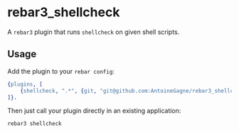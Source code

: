 # rebar3\_shellcheck

A `rebar3` plugin that runs `shellcheck` on given shell scripts.

## Usage

Add the plugin to your `rebar config`:

```erlang
{plugins, [
    {shellcheck, ".*", {git, "git@github.com:AntoineGagne/rebar3_shellcheck.git", {tag, "v1.0.0"}}}
]}.
```

Then just call your plugin directly in an existing application:

```sh
rebar3 shellcheck
```
